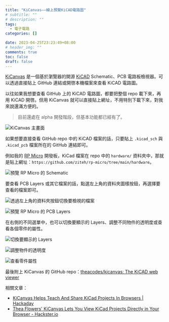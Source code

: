 ```yaml
---
title: "KiCanvas——線上預覽KiCAD電路圖"
# subtitle: ""
# description: ""
tags:
  - 電子電路
categories: []

date: 2023-04-25T23:23:49+08:00
# header_img: ""
comments: true
toc: false
draft: false
---
```


[KiCanvas](https://kicanvas.org/) 是一個基於瀏覽器的開源 [KiCAD](https://www.kicad.org/) Schematic、PCB 電路板檢視器。可以透過直接貼上 GitHub 連結或開啓本機檔案來查看 KiCAD 電路圖。

以往如果我想要查看 GitHub 上的 KiCAD 電路圖，都要把整個 repo 載下來，再用 KiCAD 開啓。但用 KiCanvas 就可以直接貼上網址，不用特別下載下來，對我來說還滿方便的。

<!--more-->

> 目前還處在 alpha 開發階段，但基本功能都已經有了。

![KiCanvas 主畫面](https://blogger.googleusercontent.com/img/b/R29vZ2xl/AVvXsEgpD8NFgRtcWxRtqCKinbuZXZUDZWuzFe6MmucNcSzcU1bVX2sGnSAmYBolnkRzUDcRtCKDRoXUhXx1KI6efW9mCpnOdUvu2DJHID44ibjJ2IydyJ6SE6-ckD7nRY9eOtLv-t6Br2smYn_oXsCs1gq0sHGtb1cIp-R6S4ZMwC-cdA1WFJy-aMNTElWg/s16000/Screenshot%202023-04-25%20at%2023-29-52%20https%20__kicanvas.org.png)

如果想要直接查看 GitHub repo 中的 KiCAD 檔案的話，只要貼上 `.kicad_sch` 與 `.kicad_pcb` 檔案所在的 GitHub 連結即可。

例如我的 [RP Micro](https://github.com/ziteh/rp-micro) 開發板，KiCad 檔案在 repo 中的 `hardware/` 資料夾中，那就是貼上網址：`https://github.com/ziteh/rp-micro/tree/main/hardware`。

![預覽 RP Micro 的 Schematic](https://blogger.googleusercontent.com/img/b/R29vZ2xl/AVvXsEgr8gdN5_nTa7Rga7NtiuF7bhd8M6XlYz13C-0oplJFh2E6QPz08AI07-RAwCDMawo_RUkaewAbj3vKOtxTrKO7XFCVjEQJX-gJnzZUh5yzzDkPRSleVPSTd-R4FD-XBrHtI8HJsqvKaq82PmlJ_MmSA893yoB4nFEvg6-8B1WKllzbRfdBGBWulNIJ/s16000/Screenshot%202023-04-25%20at%2023-35-45%20https%20__kicanvas.org.png)

要查看 PCB Layers 或其它檔案的話，點選左上角的資料夾圖樣按鈕，再選擇要查看的檔案即可。

![透過左上角的資料夾按鈕切換要檢視的檔案](https://blogger.googleusercontent.com/img/b/R29vZ2xl/AVvXsEhWcP5_i3etRO_qSXTY_NhQXRoALRQysMm2kPrLWlFk8fVMY5fxnfTXtLmnxZv6g0jchFFA_bhcaRd07vbBkcAvWG5d5z-OI1stBwYrv_NdDSda28QdIyqQk1GxwZ0WDV1HPbbUcwdBcmgUzA_ONFiyaDhcJfkXH3KFoYxFRKtcLvXnTNkAndnIjS_q/s16000/Screenshot%202023-04-25%20at%2023-36-55%20https%20__kicanvas.org.png)

![預覽 RP Micro 的 PCB Layers](https://blogger.googleusercontent.com/img/b/R29vZ2xl/AVvXsEi-IAwlH2SbUcSeT6R8J-7QdudNboZW9rzLECGVqPUSDcle-6JQn_l43iVXyxgEdAHRaBlRL8xH_0DcmSnmpBWmwogj3hsKNjW1xl7tC6EPGH7NCA6FKtcqh6JYKxmoUaqaQZ0aG7ORyIIWPlmyXE5Lz8Nd0UJ05Rod9qMg50gQvmT0tUvNyTuZroiE/s16000/Screenshot%202023-04-25%20at%2023-44-32%20https%20__kicanvas.org.png)

在右側的不同選單中，也可以切換要顯示的 Layers、調整不同物件的透明度或查看各個零件的屬性。

![切換要顯示的 Layers](https://blogger.googleusercontent.com/img/b/R29vZ2xl/AVvXsEiiqyzJ2lc5USauqMFKqreOHu2mwSXb6qG9yrnvZrRNf61r1eyc8c25nqwv2AfTSEGggVVKSoi9s6k2weDg9inP4IH292ranTq1iZlDkjevPclW73ONWubOLL-g07XbBltmFbwWI9WIJnw2z23T_x4b09kWu288KKc-fW1ZpMcMtPsDKaI7bgnLOqa-/s16000/Screenshot%202023-04-25%20at%2023-44-54%20https%20__kicanvas.org.png)

![調整物件的透明度](https://blogger.googleusercontent.com/img/b/R29vZ2xl/AVvXsEhBuWhZO7S2n6jKOVwCXhekumk-f9ubJdrwClOKQv3ptpsxSNrHf_q_slgQ2ti5JDKs629azeWn9-h5Y9gZbHc19WvAvKEwUGtAyPT9rD6XHeLVPXhuqPlKQ6W9TQRP8aOT0Tt-TUqfMl2vAsJBQHA0gdaAI47LNnvqO4uRdIYwxvBK_Cjcf9iEDOjG/s16000/Screenshot%202023-04-25%20at%2023-41-59%20https%20__kicanvas.org.png)

![查看零件屬性](https://blogger.googleusercontent.com/img/b/R29vZ2xl/AVvXsEiFabLGHKZ-wguj96OqgcUDWBYdG6beVEgA3VHEH1IzXm6_x2C_2YA2f5oNH_53kCPfdHpCE5VIGNW4KvheNKMXjZkfN7DP7yRca1xfFPkHUjK-I9JRkzwb3Cfzpkw7tIk0N0DZKMIj2YsT4MS6QrOxLLwaomBpKXnzh7SRdzS2D1YplRlR1mCsjsY1/s16000/Screenshot%202023-04-25%20at%2023-42-34%20https%20__kicanvas.org.png)

最後附上 KiCanvas 的 GitHub repo：[theacodes/kicanvas: The KiCAD web viewer](https://github.com/theacodes/kicanvas)

相關文章：
- [KiCanvas Helps Teach And Share KiCad Projects In Browsers | Hackaday](https://hackaday.com/2023/01/31/kicanvas-helps-teach-and-share-kicad-projects-in-browsers/)
- [Thea Flowers' KiCanvas Lets You View KiCad Projects Directly in Your Browser - Hackster.io](https://www.hackster.io/news/thea-flowers-kicanvas-lets-you-view-kicad-projects-directly-in-your-browser-c610d16c558e)
